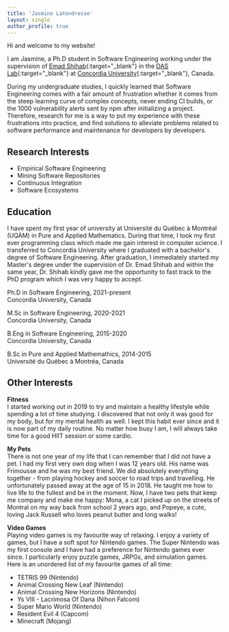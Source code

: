 ```yaml
---
title: 'Jasmine Latendresse'
layout: single
author_profile: true
---
```


Hi and welcome to my website!

I am Jasmine, a Ph.D student in Software Engineering working under the supervision of [Emad Shihab](http://das.encs.concordia.ca/members/emad-shihab/){:target="_blank"} in the [DAS Lab](http://das.encs.concordia.ca/){:target="_blank"} at [Concordia University](https://www.concordia.ca/){:target="_blank"}, Canada. 

During my undergraduate studies, I quickly learned that Software Engineering comes with a fair amount of frustration whether it comes from the steep learning curve of complex concepts, never ending CI builds, or the 1000 vulnerability alerts sent by npm after initializing a project. Therefore, research for me is a way to put my experience with these frustrations into practice, and find solutions to alleviate problems related to software performance and maintenance for developers by developers. 

## Research Interests

- Empirical Software Engineering
- Mining Software Repositories
- Continuous Integration
- Software Ecosystems

## Education

I have spent my first year of university at Université du Québec à Montréal (UQÀM) in Pure and Applied Mathematics. During that time, I took my first ever programming class which made me gain interest in computer science. I transferred to Concordia University where I graduated with a bachelor's degree of Software Engineering. After graduation, I immediately started my Master's degree under the supervision of Dr. Emad Shihab and within the same year, Dr. Shihab kindly gave me the opportunity to fast track to the PhD program which I was very happy to accept. 

Ph.D in Software Engineering, 2021-present
<br>Concordia University, Canada

M.Sc in Software Engineering, 2020-2021
<br>Concordia University, Canada

B.Eng in Software Engineering, 2015-2020
<br>Concordia University, Canada

B.Sc in Pure and Applied Mathemathics, 2014-2015
<br>Université du Québec à Montréa, Canada

## Other Interests

**Fitness** 
<br>I started working out in 2019 to try and maintain a healthy lifestyle while spending a lot of time studying. I discovered that not only it was good for my body, but for my mental health as well. I kept this habit ever since and it is now part of my daily routine. No matter how busy I am, I will always take time for a good HIIT session or some cardio. 

**My Pets**
<br>There is not one year of my life that I can remember that I did not have a pet. I had my first very own dog when I was 12 years old. His name was Frimousse and he was my best friend. We did absolutely everything together - from playing hockey and soccer to road trips and travelling. He unfortunately passed away at the age of 15 in 2018. He taught me how to live life to the fullest and be in the moment. Now, I have two pets that keep me company and make me happy: Mona, a cat I picked up on the streets of Montral on my way back from school 2 years ago, and Popeye, a cute, loving Jack Russell who loves peanut butter and long walks! 

**Video Games** 
<br>Playing video games is my favourite way of relaxing. I enjoy a variety of games, but I have a soft spot for Nintendo games. The Super Nintendo was my first console and I have had a preference for Nintendo games ever since. I particularly enjoy puzzle games, JRPGs, and simulation games. Here is an unordered list of my favourite games of all time: 

- TETRIS 99 (Nintendo)
- Animal Crossing New Leaf (Nintendo)
- Animal Crossing New Horizons (Nintendo)
- Ys VIII - Lacrimosa Of Dana (Nihon Falcom)
- Super Mario World (Nintendo)
- Resident Evil 4 (Capcom)
- Minecraft (Mojang)